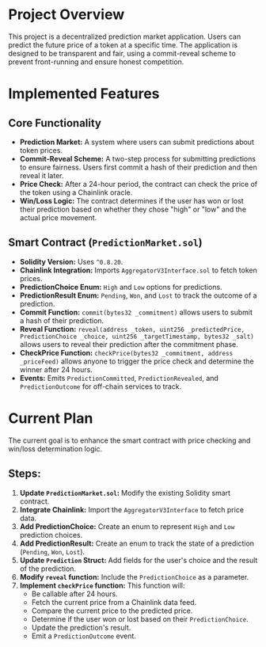 # Project Overview

This project is a decentralized prediction market application. Users can predict the future price of a token at a specific time. The application is designed to be transparent and fair, using a commit-reveal scheme to prevent front-running and ensure honest competition.

# Implemented Features

## Core Functionality
- **Prediction Market:** A system where users can submit predictions about token prices.
- **Commit-Reveal Scheme:** A two-step process for submitting predictions to ensure fairness. Users first commit a hash of their prediction and then reveal it later.
- **Price Check:** After a 24-hour period, the contract can check the price of the token using a Chainlink oracle.
- **Win/Loss Logic:** The contract determines if the user has won or lost their prediction based on whether they chose "high" or "low" and the actual price movement.

## Smart Contract (`PredictionMarket.sol`)
- **Solidity Version:** Uses `^0.8.20`.
- **Chainlink Integration:** Imports `AggregatorV3Interface.sol` to fetch token prices.
- **PredictionChoice Enum:** `High` and `Low` options for predictions.
- **PredictionResult Enum:** `Pending`, `Won`, and `Lost` to track the outcome of a prediction.
- **Commit Function:** `commit(bytes32 _commitment)` allows users to submit a hash of their prediction.
- **Reveal Function:** `reveal(address _token, uint256 _predictedPrice, PredictionChoice _choice, uint256 _targetTimestamp, bytes32 _salt)` allows users to reveal their prediction after the commitment phase.
- **CheckPrice Function:** `checkPrice(bytes32 _commitment, address _priceFeed)` allows anyone to trigger the price check and determine the winner after 24 hours.
- **Events:** Emits `PredictionCommitted`, `PredictionRevealed`, and `PredictionOutcome` for off-chain services to track.

# Current Plan

The current goal is to enhance the smart contract with price checking and win/loss determination logic.

## Steps:
1.  **Update `PredictionMarket.sol`:** Modify the existing Solidity smart contract.
2.  **Integrate Chainlink:** Import the `AggregatorV3Interface` to fetch price data.
3.  **Add PredictionChoice:** Create an enum to represent `High` and `Low` prediction choices.
4.  **Add PredictionResult:** Create an enum to track the state of a prediction (`Pending`, `Won`, `Lost`).
5.  **Update `Prediction` Struct:** Add fields for the user's choice and the result of the prediction.
6.  **Modify `reveal` function:** Include the `PredictionChoice` as a parameter.
7.  **Implement `checkPrice` function:** This function will:
    *   Be callable after 24 hours.
    *   Fetch the current price from a Chainlink data feed.
    *   Compare the current price to the predicted price.
    *   Determine if the user won or lost based on their `PredictionChoice`.
    *   Update the prediction's result.
    *   Emit a `PredictionOutcome` event.
